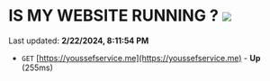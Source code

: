 # IS MY WEBSITE RUNNING ? [![](https://img.shields.io/static/v1?label=Sponsor&message=%E2%9D%A4&logo=GitHub&color=%23fe8e86)](https://github.com/sponsors/<username>)

Last updated: **2/22/2024, 8:11:54 PM**

- `GET` [https://youssefservice.me](https://youssefservice.me) - **Up** (255ms)
